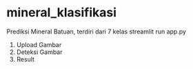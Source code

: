 # mineral_klasifikasi
Prediksi Mineral Batuan, terdiri dari 7 kelas
 streamlit run app.py

1. Upload Gambar
2. Deteksi Gambar
3. Result
